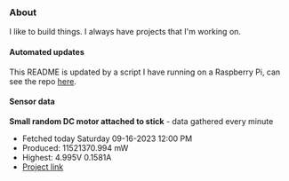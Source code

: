 ### About
I like to build things. I always have projects that I'm working on.

#### Automated updates
This README is updated by a script I have running on a Raspberry Pi, can see the repo [here](https://github.com/jdc-cunningham/raspi-git-repo-updater).

#### Sensor data


**Small random DC motor attached to stick** - data gathered every minute
- Fetched today Saturday 09-16-2023 12:00 PM
- Produced: 11521370.994 mW
- Highest: 4.995V 0.1581A
- [Project link](https://github.com/jdc-cunningham/turbine-raspi)